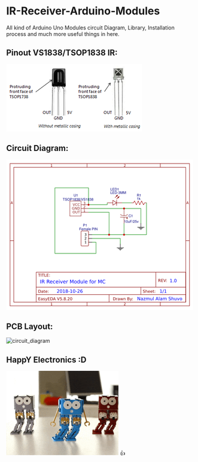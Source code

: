 # IR-Receiver-Arduino-Modules
All kind of Arduino Uno Modules circuit Diagram, Library, Installation process and much more useful things in here.

## Pinout VS1838/TSOP1838 IR:

![circuit_diagram](1838IR.png "Circuit diagram with component")

## Circuit Diagram:

![circuit_diagram](Schematic_Working-IR-receiver-Module-for-MC.png "Circuit diagram with component")

## PCB Layout:

![circuit_diagram](pcblayout.png "Circuit diagram with component")


## HappY Electronics :D
![circuit_diagram](https://github.com/alam5238/Arduino-Stand-Alone/blob/master/ani.gif "Circuit diagram with component") :+1:
